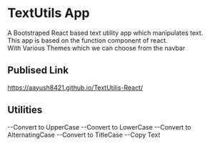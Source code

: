 # TextUtils App

A Bootstraped React based text utility app which manipulates text.<br>
This app is based on the function component of react.<br>
With Various Themes which we can choose from the navbar

## Publised Link

https://aayush8421.github.io/TextUtilis-React/

## Utilities

--Convert to UpperCase
--Convert to LowerCase
--Convert to AlternatingCase
--Convert to TitleCase
--Copy Text
